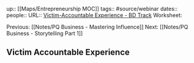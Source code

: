 up:: [[Maps/Entrepreneurship MOC]]
tags:: #source/webinar 
dates:: 
people:: 
URL:: [Victim-Accountable Experience - BD Track](https://app.searchie.io/watch/y8qr9aZPNL)
Worksheet: 

Previous: [[Notes/PQ Business - Mastering Influence]]
Next: [[Notes/PQ Business - Storytelling Part 1]]

## Victim Accountable Experience